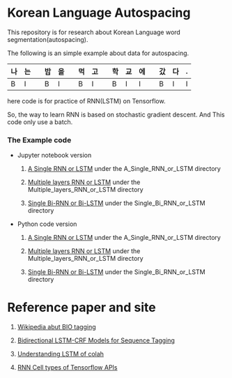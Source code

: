 # Korean Language Autospacing

 This repository is for research about Korean Language word segmentation(autospacing).
 
 The following is an simple example about data for autospacing. 

 | 나 | 는 |   | 밥 | 을 |   | 먹 | 고 |   | 학 | 교 | 에 |   | 갔 | 다 | . |
 |----|----|---|----|----|---|----|----|---|----|----|----|---|----|----|---|
 | B  | I  |   | B  | I  |   | B  | I  |   | B  | I  | I  |   | B  | I  | I |

 here code is for practice of RNN(LSTM) on Tensorflow. 
 
 So, the way to learn RNN is based on stochastic gradient descent. And This code only use a batch. 

 ### The Example code 

 - Jupyter notebook version 
 
   1. [A Single RNN or LSTM](https://nbviewer.jupyter.org/github/hyunyoung2/Hyunyoung2_Autospacing/blob/master/A_Single_RNN_or_LSTM/A_Single_RNN_Or_LSTM.ipynb) under the A_Single_RNN_or_LSTM directory 

   2. [Multiple layers RNN or LSTM](https://nbviewer.jupyter.org/github/hyunyoung2/Hyunyoung2_Autospacing/blob/master/Multiple_layers_RNN_or_LSTM/Multiple_layers_RNN_or_LSTM.ipynb) under the Multiple_layers_RNN_or_LSTM directory

   3. [Single Bi-RNN or Bi-LSTM](https://nbviewer.jupyter.org/github/hyunyoung2/Hyunyoung2_Autospacing/blob/master/Multiple_layers_RNN_or_LSTM/Multiple_layers_RNN_or_LSTM.ipynb) under the Single_Bi_RNN_or_LSTM directory

 - Python code version 
 
   1. [A Single RNN or LSTM](https://github.com/hyunyoung2/Hyunyoung2_Autospacing/blob/master/A_Single_RNN_or_LSTM/A_Single_RNN_Or_LSTM.py) under the A_Single_RNN_or_LSTM directory

   2. [Multiple layers RNN or LSTM](https://github.com/hyunyoung2/Hyunyoung2_Autospacing/blob/master/Multiple_layers_RNN_or_LSTM/Multiple_layers_RNN_or_LSTM.py) under the Multiple_layers_RNN_or_LSTM directory
   
   3. [Single Bi-RNN or Bi-LSTM](https://github.com/hyunyoung2/Hyunyoung2_Autospacing/blob/master/Single_Bi_RNN_or_LSTM/A_Single_Bi_RNN_or_Bi_LSTM.py) under the Single_Bi_RNN_or_LSTM directory

 # Reference paper and site
 
  1. [Wikipedia abut BIO tagging](https://en.wikipedia.org/wiki/Inside%E2%80%93outside%E2%80%93beginning_(tagging))
 
  2. [Bidirectional LSTM-CRF Models for Sequence Tagging](https://arxiv.org/abs/1508.01991v1)

  3. [Understanding LSTM of colah](http://colah.github.io/posts/2015-08-Understanding-LSTMs/)

  4. [RNN Cell types of Tensorflow APIs](https://www.tensorflow.org/versions/r1.8/api_guides/python/contrib.rnn#Core_RNN_Cells_for_use_with_TensorFlow_s_core_RNN_methods)
